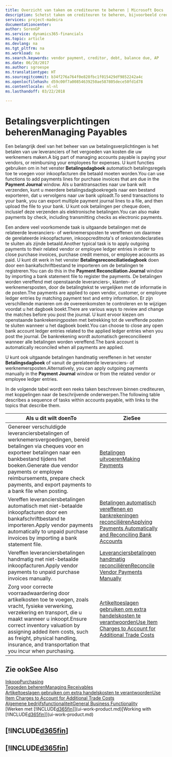 ```yaml
---
title: Overzicht van taken om crediteuren te beheren | Microsoft Docs
description: Schetst taken om crediteuren te beheren, bijvoorbeeld crediteuren betalen of uitgaande betalingen vereffenen met posten om facturen of creditnota's te sluiten.
services: project-madeira
documentationcenter: 
author: SorenGP
ms.service: dynamics365-financials
ms.topic: article
ms.devlang: na
ms.tgt_pltfrm: na
ms.workload: na
ms.search.keywords: vendor payment, creditor, debt, balance due, AP
ms.date: 06/28/2017
ms.author: sgroespe
ms.translationtype: HT
ms.sourcegitcommit: b34f276a764f0e828fbc1f015429df9852242a4c
ms.openlocfilehash: d59c00f7a00854639250ae587805dece50fd1d78
ms.contentlocale: nl-nl
ms.lasthandoff: 03/22/2018

---
```

# <a name="managing-payables"></a><span data-ttu-id="71db2-103">Betalingsverplichtingen beheren</span><span class="sxs-lookup"><span data-stu-id="71db2-103">Managing Payables</span></span>
<span data-ttu-id="71db2-104">Een belangrijk deel van het beheer van uw betalingsverplichtingen is het betalen van uw leveranciers of het vergoeden van kosten die uw werknemers maken.</span><span class="sxs-lookup"><span data-stu-id="71db2-104">A big part of managing accounts payable is paying your vendors, or reimbursing your employees for expenses.</span></span> <span data-ttu-id="71db2-105">U kunt functies gebruiken om in het venster **Betalingsdagboek** automatisch betalingsregels toe te voegen voor inkoopfacturen die betaald moeten worden.</span><span class="sxs-lookup"><span data-stu-id="71db2-105">You can use functions to add payments lines for purchase invoices that are due in the **Payment Journal** window.</span></span> <span data-ttu-id="71db2-106">Als u banktransacties naar uw bank wilt verzenden, kunt u meerdere betalingsdagboekregels naar een bestand exporteren, dat u vervolgens naar uw bank uploadt.</span><span class="sxs-lookup"><span data-stu-id="71db2-106">To send transactions to your bank, you can export multiple payment journal lines to a file, and then upload the file to your bank.</span></span> <span data-ttu-id="71db2-107">U kunt ook betalingen per cheque doen, inclusief deze verzenden als elektronische betalingen.</span><span class="sxs-lookup"><span data-stu-id="71db2-107">You can also make payments by check, including transmitting checks as electronic payments.</span></span>

<span data-ttu-id="71db2-108">Een andere veel voorkomende taak is uitgaande betalingen met de relateerde leveranciers- of werknemersposten te vereffenen om daarmee de gerelateerde inkoopfacturen, inkoopcreditnota's of onkostendeclaraties te sluiten als zijnde betaald.</span><span class="sxs-lookup"><span data-stu-id="71db2-108">Another typical task is to apply outgoing payments to their related vendor or employee ledger entries in order to close purchase invoices, purchase credit memos, or employee accounts as paid.</span></span> <span data-ttu-id="71db2-109">U kunt dit werk in het venster **Betalingsreconciliatiedagboek** doen door een bankafschriftbestand te importeren om de betalingen te registreren.</span><span class="sxs-lookup"><span data-stu-id="71db2-109">You can do this in the **Payment Reconciliation Journal** window by importing a bank statement file to register the payments.</span></span> <span data-ttu-id="71db2-110">De betalingen worden vereffend met openstaande leveranciers-, klanten- of werknemersposten, door de betalingtekst te vergelijken met de informatie in de posten.</span><span class="sxs-lookup"><span data-stu-id="71db2-110">The payments are applied to open vendor, customer, or employee ledger entries by matching payment text and entry information.</span></span> <span data-ttu-id="71db2-111">Er zijn verschillende manieren om de overeenkomsten te controleren en te wijzigen voordat u het dagboek boekt.</span><span class="sxs-lookup"><span data-stu-id="71db2-111">There are various ways to review and change the matches before you post the journal.</span></span> <span data-ttu-id="71db2-112">U kunt ervoor kiezen om openstaande bankrekeningposten met betrekking tot de vereffende posten te sluiten wanneer u het dagboek boekt.</span><span class="sxs-lookup"><span data-stu-id="71db2-112">You can choose to close any open bank account ledger entries related to the applied ledger entries when you post the journal.</span></span> <span data-ttu-id="71db2-113">De bankrekening wordt automatisch gereconcilieerd wanneer alle betalingen worden vereffend.</span><span class="sxs-lookup"><span data-stu-id="71db2-113">The bank account is automatically reconciled when all payments are applied.</span></span>

<span data-ttu-id="71db2-114">U kunt ook uitgaande betalingen handmatig vereffenen in het venster **Betalingsdagboek** of vanuit de gerelateerde leveranciers- of werknemersposten.</span><span class="sxs-lookup"><span data-stu-id="71db2-114">Alternatively, you can apply outgoing payments manually in the **Payment Journal** window or from the related vendor or employee ledger entries.</span></span>

<span data-ttu-id="71db2-115">In de volgende tabel wordt een reeks taken beschreven binnen crediteuren, met koppelingen naar de beschrijvende onderwerpen.</span><span class="sxs-lookup"><span data-stu-id="71db2-115">The following table describes a sequence of tasks within accounts payable, with links to the topics that describe them.</span></span>

| <span data-ttu-id="71db2-116">Als u dit wilt doen</span><span class="sxs-lookup"><span data-stu-id="71db2-116">To</span></span> | <span data-ttu-id="71db2-117">Zie</span><span class="sxs-lookup"><span data-stu-id="71db2-117">See</span></span> |
| --- | --- |
| <span data-ttu-id="71db2-118">Genereer verschuldigde leveranciersbetalingen of werknemersvergoedingen, bereid betalingen via cheques voor en exporteer betalingen naar een bankbestand tijdens het boeken.</span><span class="sxs-lookup"><span data-stu-id="71db2-118">Generate due vendor payments or employee reimbursements, prepare check payments, and export payments to a bank file when posting.</span></span> |[<span data-ttu-id="71db2-119">Betalingen uitvoeren</span><span class="sxs-lookup"><span data-stu-id="71db2-119">Making Payments</span></span>](payables-make-payments.md) |
| <span data-ttu-id="71db2-120">Vereffen leveranciersbetalingen automatisch met niet-betaalde inkoopfacturen door een bankafschriftbestand te importeren.</span><span class="sxs-lookup"><span data-stu-id="71db2-120">Apply vendor payments automatically to unpaid purchase invoices by importing a bank statement file.</span></span> |[<span data-ttu-id="71db2-121">Betalingen automatisch vereffenen en bankrekeningen reconciliëren</span><span class="sxs-lookup"><span data-stu-id="71db2-121">Applying Payments Automatically and Reconciling Bank Accounts</span></span>](receivables-apply-payments-auto-reconcile-bank-accounts.md) |
| <span data-ttu-id="71db2-122">Vereffen leveranciersbetalingen handmatig met niet-betaalde inkoopfacturen.</span><span class="sxs-lookup"><span data-stu-id="71db2-122">Apply vendor payments to unpaid purchase invoices manually.</span></span> |[<span data-ttu-id="71db2-123">Leveranciersbetalingen handmatig reconciliëren</span><span class="sxs-lookup"><span data-stu-id="71db2-123">Reconcile Vendor Payments Manually</span></span>](payables-how-apply-purchase-transactions-manually.md) |
|<span data-ttu-id="71db2-124">Zorg voor correcte voorraadwaardering door artikelkosten toe te voegen, zoals vracht, fysieke verwerking, verzekering en transport, die u maakt wanneer u inkoopt.</span><span class="sxs-lookup"><span data-stu-id="71db2-124">Ensure correct inventory valuation by assigning added item costs, such as freight, physical handling, insurance, and transportation that you incur when purchasing.</span></span>|[<span data-ttu-id="71db2-125">Artikeltoeslagen gebruiken om extra handelskosten te verantwoorden</span><span class="sxs-lookup"><span data-stu-id="71db2-125">Use Item Charges to Account for Additional Trade Costs</span></span>](payables-how-assign-item-charges.md)|

## <a name="see-also"></a><span data-ttu-id="71db2-126">Zie ook</span><span class="sxs-lookup"><span data-stu-id="71db2-126">See Also</span></span>
[<span data-ttu-id="71db2-127">Inkoop</span><span class="sxs-lookup"><span data-stu-id="71db2-127">Purchasing</span></span>](purchasing-manage-purchasing.md)  
[<span data-ttu-id="71db2-128">Tegoeden beheren</span><span class="sxs-lookup"><span data-stu-id="71db2-128">Managing Receivables</span></span>](receivables-manage-receivables.md)  
[<span data-ttu-id="71db2-129">Artikeltoeslagen gebruiken om extra handelskosten te verantwoorden</span><span class="sxs-lookup"><span data-stu-id="71db2-129">Use Item Charges to Account for Additional Trade Costs</span></span>](payables-how-assign-item-charges.md)  
[<span data-ttu-id="71db2-130">Algemene bedrijfsfunctionaliteit</span><span class="sxs-lookup"><span data-stu-id="71db2-130">General Business Functionality</span></span>](ui-across-business-areas.md)  
<span data-ttu-id="71db2-131">[Werken met [!INCLUDE[d365fin](includes/d365fin_md.md)]](ui-work-product.md)</span><span class="sxs-lookup"><span data-stu-id="71db2-131">[Working with [!INCLUDE[d365fin](includes/d365fin_md.md)]](ui-work-product.md)</span></span>

## [!INCLUDE[d365fin](includes/free_trial_md.md)]  
## [!INCLUDE[d365fin](includes/training_link_md.md)]

